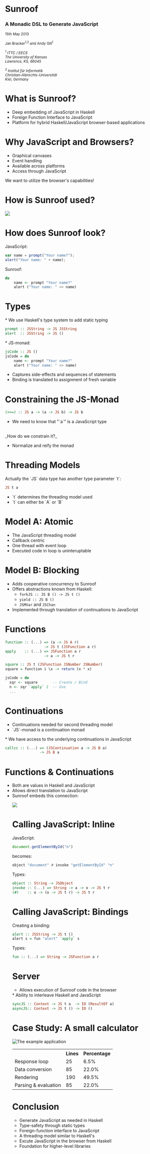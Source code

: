 # Sunroof 
<h3>A Monadic DSL to Generate JavaScript</h3>
<p><small>15th May 2013</small></p>
<p>
  <small>Jan Bracker<sup>1,2</sup> and Andy Gill<sup>1</sup></small>
</p>
<p><small>
  <address>
    <sup>1</sup>
    ITTC / EECS<br />
    The University of Kansas<br />
    Lawrence, KS, 66045
  </address>
</small></p>
<p><small>
  <address>
    <sup>2</sup>
    Institut für Informatik<br />
    Christian-Albrechts-Universität<br />
    Kiel, Germany
  </address>
</small></p>

# What is Sunroof?

<ul>
<li class="fragment">Deep embedding of JavaScript in Haskell</li>
<li class="fragment">Foreign Function Interface to JavaScript</li>
<li class="fragment">
Platform for hybrid Haskell/JavaScript browser-based applications
</li>
</ul>

# Why JavaScript and Browsers?

<ul>
 <li class="fragment">Graphical canvases</li>
 <li class="fragment">Event handling</li>
 <li class="fragment">Available across platforms</li>
 <li class="fragment">Access through JavaScript</li>
</ul>

<p class="fragment">
We want to utilize the browser's capabilities!
</p>

# How is Sunroof used?

![](example-structure.png)

# How does Sunroof look?

<div class="fragment">
JavaScript:

```javascript
var name = prompt("Your name?");
alert("Your name: " + name);
```
</div>

<div class="fragment">
Sunroof:

```haskell
do  
    name <- prompt "Your name?"
    alert ("Your name: " <> name)
```
</div>


# Types

<div class="fragment">
 * We use Haskell's type system to add static typing

```haskell
prompt :: JSString -> JS JSString
alert  :: JSString -> JS ()
```
</div>

<div class="fragment">
 * JS-monad:

```haskell
jsCode :: JS ()
jsCode = do
    name <- prompt "Your name?"
    alert ("Your name: " <> name)
```
</div>

<ul>
<li class="fragment">Captures side-effects and sequences of statements</li>
<li class="fragment">Binding is translated to assignment of fresh variable</li>
</ul>


# Constraining the JS-Monad

<div class="fragment">

```haskell
(>>=) :: JS a -> (a -> JS b) -> JS b
```
</div>

<ul>
<li class="fragment">We need to know that "`a`" is a JavaScript type</li>
</ul>

<div class="fragment"><br>
_How do we constrain it?_
</div>

<ul>
<li class="fragment">Normalize and reify the monad</li>
</ul>

# Threading Models

<div class="fragment">
Actually the `JS` data type has another type parameter `t`:

```haskell
JS t a
```
</div>

<ul>
<li class="fragment">`t` determines the threading model used</li>
<li class="fragment">`t` can either be `A` or `B`</li>
</ul>

# Model A: Atomic

<ul>
<li class="fragment">The JavaScript threading model</li>
<li class="fragment">Callback centric</li>
<li class="fragment">One thread with event loop</li>
<li class="fragment">Executed code in loop is uninteruptable</li>
</ul>

# Model B: Blocking
<ul>
<li class="fragment">Adds cooperative concurrency to Sunroof</li>
<li class="fragment">Offers abstractions known from Haskell: 

  * `forkJS :: JS B () -> JS t ()`
  * `yield :: JS B ()`
  * `JSMVar` and `JSChan`

</li>
<li class="fragment">Implemented through translation of continuations to JavaScript</li>
</ul>

# Functions

<div class="fragment">

```haskell
function :: (...) => (a -> JS A r) 
                  -> JS t (JSFunction a r)
apply    :: (...) => JSFunction a r 
                  -> a -> JS t r
```
</div>

<div class="fragment">

```haskell
square :: JS t (JSFunction JSNumber JSNumber)
square = function $ \x -> return (x * x)
```
</div>

<div class="fragment">

```haskell
jsCode = do
  sqr <- square       -- Create / Bind
  n <- sqr `apply` 2  -- Use
  ...
```
</div>

# Continuations

<ul>
<li class="fragment">Continuations needed for second threading model</li>
<li class="fragment">`JS`-monad is a continuation monad</li>
</ul>
<div class="fragment">
 * We have access to the underlying continuations in JavaScript

```haskell
callcc :: (...) => (JSContinuation a -> JS B a)
                -> JS B a
```
</div>

# Functions & Continuations

<ul>
<li class="fragment">Both are values in Haskell and JavaScript</li>
<li class="fragment">Allows direct translation to JavaScript</li>
<li class="fragment">Sunroof embeds this connection:

![](sunroof-func-cont.png)
</li>

# Calling JavaScript: Inline

<div class="fragment">
JavaScript:

```javascript
document.getElementById("n")
```
</div>
<div class="fragment">
becomes:

```haskell
object "document" # invoke "getElementById" "n"
```
</div>

<div class="fragment">
Types:

```haskell
object :: String -> JSObject
invoke :: (...) => String -> a -> o -> JS t r
(#)    :: o -> (o -> JS t r) -> JS t r
```
</div>

# Calling JavaScript: Bindings

<div class="fragment">
Creating a binding:

```haskell
alert :: JSString -> JS t ()
alert s = fun "alert" `apply` s
```
</div>

<div class="fragment">
Types:

```haskell
fun :: (...) => String -> JSFunction a r
```
</div>

# Server

<ul>
<li class="fragment">Allows execution of Sunroof code in the browser</li>
</ul>

<div class="fragment">
 * Ability to interleave Haskell and JavaScript

```haskell
syncJS :: Context -> JS t a  -> IO (ResultOf a)
asyncJS:: Context -> JS t () -> IO ()
```
</div>

# Case Study: A small calculator

![The example application](example-application.png)

<table>
<tr class="fragment">
<th></th> <th class="right">Lines</th> <th class="right">Percentage</th>
</tr>
<tr class="fragment">
<td>Response loop</td> <td class="right">25</td> <td class="right">6.5%</td>
</tr>
<tr class="fragment">
<td>Data conversion</td> <td class="right">85</td> <td class="right">22.0%</td>
</tr>
<tr class="fragment">
<td>Rendering</td> <td class="right">190</td> <td class="right">49.5%</td>
</tr>
<tr class="fragment">
<td>Parsing & evaluation</td> <td class="right">85</td> <td class="right">22.0%</td>
</tr>
</table>

# Conclusion

<ul>
<li class="fragment">Generate JavaScript as needed in Haskell</li>
<li class="fragment">Type-safety through static types</li>
<li class="fragment">Foreign-function interface to JavaScript</li>
<li class="fragment">A threading model similar to Haskell's</li>
<li class="fragment">Excute JavaScript in the browser from Haskell</li>
<li class="fragment">Foundation for higher-level libraries</li>
</ul>







